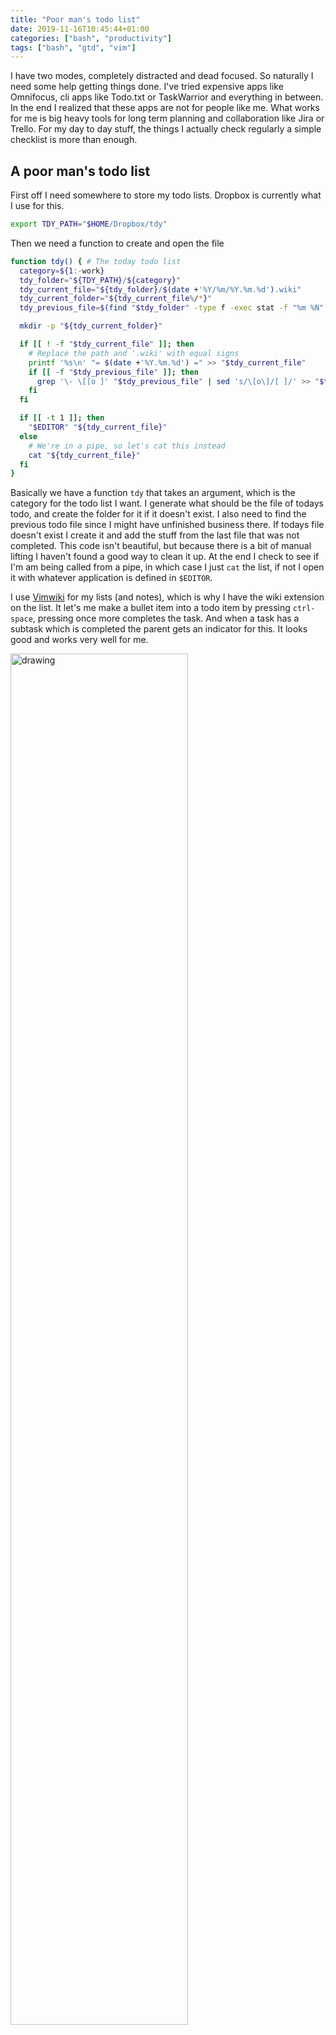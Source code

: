 ```yaml
---
title: "Poor man's todo list"
date: 2019-11-16T10:45:44+01:00
categories: ["bash", "productivity"]
tags: ["bash", "gtd", "vim"]
---
```


I have two modes, completely distracted and dead focused. So naturally I need
some help getting things done. I've tried expensive apps like Omnifocus, cli
apps like Todo.txt or TaskWarrior and everything in between. In the end I
realized that these apps are not for people like me. What works for me is big
heavy tools for long term planning and collaboration like Jira or Trello. For my
day to day stuff, the things I actually check regularly a simple checklist is
more than enough.

## A poor man's todo list

First off I need somewhere to store my todo lists. Dropbox is currently what I
use for this.

```bash
export TDY_PATH="$HOME/Dropbox/tdy"
```

Then we need a function to create and open the file

```bash
function tdy() { # The today todo list
  category=${1:-work}
  tdy_folder="${TDY_PATH}/${category}"
  tdy_current_file="${tdy_folder}/$(date +'%Y/%m/%Y.%m.%d').wiki"
  tdy_current_folder="${tdy_current_file%/*}"
  tdy_previous_file=$(find "$tdy_folder" -type f -exec stat -f "%m %N" {} \; | sort -nr | head -n1 | cut -d ' '  -f 2)

  mkdir -p "${tdy_current_folder}"

  if [[ ! -f "$tdy_current_file" ]]; then
    # Replace the path and '.wiki' with equal signs
    printf '%s\n' "= $(date +'%Y.%m.%d') =" >> "$tdy_current_file"
    if [[ -f "$tdy_previous_file" ]]; then
      grep '\- \[[o ]' "$tdy_previous_file" | sed 's/\[o\]/[ ]/' >> "$tdy_current_file"
    fi
  fi

  if [[ -t 1 ]]; then
    "$EDITOR" "${tdy_current_file}"
  else
    # We're in a pipe, so let's cat this instead
    cat "${tdy_current_file}"
  fi
}
```

Basically we have a function `tdy` that takes an argument, which is the category
for the todo list I want. I generate what should be the file of todays todo,
and create the folder for it if it doesn't exist. I also need to find the
previous todo file since I might have unfinished business there. If todays file
doesn't exist I create it and add the stuff from the last file that was not
completed. This code isn't beautiful, but because there is a bit of manual
lifting I haven't found a good way to clean it up. At the end I check to see if
I'm am being called from a pipe, in which case I just `cat` the list, if not I
open it with whatever application is defined in `$EDITOR`.

I use [Vimwiki](https://vimwiki.github.io) for my lists (and notes), which is
why I have the wiki extension on the list. It let's me make a bullet item into
a todo item by pressing `ctrl-space`, pressing once more completes the task. And
when a task has a subtask which is completed the parent gets an indicator for
this. It looks good and works very well for me.

<img src="/todolist.png" alt="drawing" width="75%"/>

Since I now know where my task are defined, and what format they have, I can
easily search for them, to figure out when they were completed.

```bash
function tdy_done() { # Search for done tasks
  grep -R -i "$1" ${TDY_PATH} | grep '\- \[X\]'
}
```

## Visualizing the todo list

I keep my todo list open in a tmux pane at all times, but I also tend to have a
main monitor, so my laptop screen has nothing on it. So while searching for a
MacOS port of the old [Conky](https://github.com/brndnmtthws/conky) I stumbled
upon [Übersicht](https://github.com/felixhageloh/uebersicht). It's an
application that will let you write HTML/JavaScript to create an overlay on your
desktop background. Mine is [here](https://github.com/brujoand/dotfiles/blob/master/config/ubersicht/todo.widget/index.coffee)
And it looks pretty awesome to me, but I'm no front end wiz.

<img src="/ubersicht.png" alt="drawing" width="75%"/>

## Making the most of the time at hand

I like music, but sometimes its just in the way because what I really want is to
block everything out. My noise canceling headphones do help, but I also like to
spin up some white noise. From the terminal.

```bash
alias noise='play -q -c 2 --null synth brownnoise band -n 2500 4000 tremolo 20 .1 reverb 50'
```

I found this somewhere once, and just adapted it. I don't really understand it
all that well, but I like the sound it makes.

I'm also a big fan of setting timers. For everything. Being deeply focused means that
you'll forget about moving on to other important stuff, or going to lunch.
So I use this simple timer.


```bash
function timer() { # takes number of hours and minutes + message and notifies you
  time_string=$1
  if [[ "$time_string" =~ ^[0-9]+[:][0-9]+$ ]]; then
    hours=${time_string/:*/}
    minutes=${time_string/*:/}
    seconds=$(( ( (hours * 60) + minutes ) * 60 ))
    time_hm="${hours}h:${minutes}m"
  elif [[ "$time_string" =~ ^[0-9]+$ ]]; then
    seconds=$(( time_string * 60 ))
    time_hm="${time_string}m"
  else
    printf '%s' "error: $time_string is not a number" >&2; return 1
  fi

  shift
  message=$*
  if [[ -z "$message" ]]; then
    printf '%s' "error: ne need a message as well" >&2; return 1
  fi

  (nohup terminal-notifier -title "Timer: $message" -message "Waiting for ${time_hm}" > /dev/null &)
  (nohup sleep "$seconds" > /dev/null && terminal-notifier -title "${time_hm} has passed" -sound default -message "$message" &)
}
```

I think half of this is from a StackOverflow response, but it basically takes a
number of minutes, or duration on the form `HH:MM` and sleeps for the
appropriate amount of seconds. When the sleep is over, a notification is
displayed. In this case using `terminal-notifier` which is MacOS specific, but
there are plenty of options for Linux too. The only thing out of the ordinary is
possible the use of `nohup`. It takes the following command and detaches is from
my session so I can even log out and the command will still run until completed.
Oh, and the `>&2` is for writing to `stderr`

I did plan to add a sound to this timer, but I don't seem to need it, so maybe
some other time.

Discussion: [reddit.com/r/bash - post](https://www.reddit.com/r/bash/comments/dx6w5r/5min_blogpost_a_poor_mans_todo_list_and_white/)
